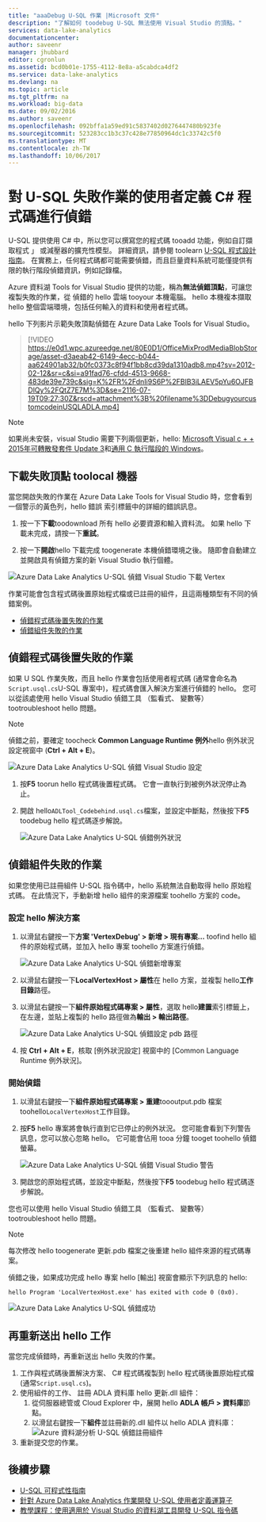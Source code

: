 ```yaml
---
title: "aaaDebug U-SQL 作業 |Microsoft 文件"
description: "了解如何 toodebug U-SQL 無法使用 Visual Studio 的頂點。"
services: data-lake-analytics
documentationcenter: 
author: saveenr
manager: jhubbard
editor: cgronlun
ms.assetid: bcd0b01e-1755-4112-8e8a-a5cabdca4df2
ms.service: data-lake-analytics
ms.devlang: na
ms.topic: article
ms.tgt_pltfrm: na
ms.workload: big-data
ms.date: 09/02/2016
ms.author: saveenr
ms.openlocfilehash: 092bffa1a59ed91c5837402d0276447480b923fe
ms.sourcegitcommit: 523283cc1b3c37c428e77850964dc1c33742c5f0
ms.translationtype: MT
ms.contentlocale: zh-TW
ms.lasthandoff: 10/06/2017
---
```

# <a name="debug-user-defined-c-code-for-failed-u-sql-jobs"></a>對 U-SQL 失敗作業的使用者定義 C# 程式碼進行偵錯

U-SQL 提供使用 C# 中，所以您可以撰寫您的程式碼 tooadd 功能，例如自訂擷取程式 」 或減壓器的擴充性模型。 詳細資訊，請參閱 toolearn [U-SQL 程式設計指南](https://docs.microsoft.com/en-us/azure/data-lake-analytics/data-lake-analytics-u-sql-programmability-guide#use-user-defined-functions-udf)。 在實務上，任何程式碼都可能需要偵錯，而且巨量資料系統可能僅提供有限的執行階段偵錯資訊，例如記錄檔。

Azure 資料湖 Tools for Visual Studio 提供的功能，稱為**無法偵錯頂點**，可讓您複製失敗的作業，從 偵錯的 hello 雲端 tooyour 本機電腦。 hello 本機複本擷取 hello 整個雲端環境，包括任何輸入的資料和使用者程式碼。

hello 下列影片示範失敗頂點偵錯在 Azure Data Lake Tools for Visual Studio。

> [!VIDEO https://e0d1.wpc.azureedge.net/80E0D1/OfficeMixProdMediaBlobStorage/asset-d3aeab42-6149-4ecc-b044-aa624901ab32/b0fc0373c8f94f1bb8cd39da1310adb8.mp4?sv=2012-02-12&sr=c&si=a91fad76-cfdd-4513-9668-483de39e739c&sig=K%2FR%2FdnIi9S6P%2FBlB3iLAEV5pYu6OJFBDlQy%2FQtZ7E7M%3D&se=2116-07-19T09:27:30Z&rscd=attachment%3B%20filename%3DDebugyourcustomcodeinUSQLADLA.mp4]
>

> [!NOTE]
> 如果尚未安裝，visual Studio 需要下列兩個更新，hello: [Microsoft Visual c + + 2015年可轉散發套件 Update 3](https://www.microsoft.com/en-us/download/details.aspx?id=53840)和[通用 C 執行階段的 Windows](https://www.microsoft.com/download/details.aspx?id=50410)。

## <a name="download-failed-vertex-toolocal-machine"></a>下載失敗頂點 toolocal 機器

當您開啟失敗的作業在 Azure Data Lake Tools for Visual Studio 時，您會看到一個警示的黃色列，hello 錯誤 索引標籤中的詳細的錯誤訊息。

1. 按一下**下載**toodownload 所有 hello 必要資源和輸入資料流。 如果 hello 下載未完成，請按一下**重試**。

2. 按一下**開啟**hello 下載完成 toogenerate 本機偵錯環境之後。 隨即會自動建立並開啟具有偵錯方案的新 Visual Studio 執行個體。

![Azure Data Lake Analytics U-SQL 偵錯 Visual Studio 下載 Vertex](./media/data-lake-analytics-debug-u-sql-jobs/data-lake-analytics-download-vertex.png)

作業可能會包含程式碼後置原始程式檔或已註冊的組件，且這兩種類型有不同的偵錯案例。

- [偵錯程式碼後置失敗的作業](#debug-job-failed-with-code-behind)
- [偵錯組件失敗的作業](#debug-job-failed-with-assemblies)


## <a name="debug-job-failed-with-code-behind"></a>偵錯程式碼後置失敗的作業

如果 U SQL 作業失敗，而且 hello 作業會包括使用者程式碼 (通常會命名為`Script.usql.cs`U-SQL 專案中)，程式碼會匯入解決方案進行偵錯的 hello。  您可以從該處使用 hello Visual Studio 偵錯工具 （監看式、 變數等） tootroubleshoot hello 問題。

> [!NOTE]
> 偵錯之前，要確定 toocheck **Common Language Runtime 例外**hello 例外狀況設定視窗中 (**Ctrl + Alt + E**)。

![Azure Data Lake Analytics U-SQL 偵錯 Visual Studio 設定](./media/data-lake-analytics-debug-u-sql-jobs/data-lake-analytics-clr-exception-setting.png)

1. 按**F5** toorun hello 程式碼後置程式碼。 它會一直執行到被例外狀況停止為止。

2. 開啟 hello`ADLTool_Codebehind.usql.cs`檔案，並設定中斷點，然後按下**F5** toodebug hello 程式碼逐步解說。

    ![Azure Data Lake Analytics U-SQL 偵錯例外狀況](./media/data-lake-analytics-debug-u-sql-jobs/data-lake-analytics-debug-exception.png)

## <a name="debug-job-failed-with-assemblies"></a>偵錯組件失敗的作業

如果您使用已註冊組件 U-SQL 指令碼中，hello 系統無法自動取得 hello 原始程式碼。 在此情況下，手動新增 hello 組件的來源檔案 toohello 方案的 code。

### <a name="configure-hello-solution"></a>設定 hello 解決方案

1. 以滑鼠右鍵按一下**方案 'VertexDebug' > 新增 > 現有專案...** toofind hello 組件的原始程式碼，並加入 hello 專案 toohello 方案進行偵錯。

    ![Azure Data Lake Analytics U-SQL 偵錯新增專案](./media/data-lake-analytics-debug-u-sql-jobs/data-lake-analytics-add-project-to-debug-solution.png)

2. 以滑鼠右鍵按一下**LocalVertexHost > 屬性**在 hello 方案，並複製 hello**工作目錄**路徑。

3. 以滑鼠右鍵按一下**組件原始程式碼專案 > 屬性**，選取 hello**建置**索引標籤上，在左邊，並貼上複製的 hello 路徑做為**輸出 > 輸出路徑**。

    ![Azure Data Lake Analytics U-SQL 偵錯設定 pdb 路徑](./media/data-lake-analytics-debug-u-sql-jobs/data-lake-analytics-set-pdb-path.png)

4. 按 **Ctrl + Alt + E**，核取 [例外狀況設定] 視窗中的 [Common Language Runtime 例外狀況]。

### <a name="start-debug"></a>開始偵錯

1. 以滑鼠右鍵按一下**組件原始程式碼專案 > 重建**toooutput.pdb 檔案 toohello`LocalVertexHost`工作目錄。

2. 按**F5** hello 專案將會執行直到它已停止的例外狀況。 您可能會看到下列警告訊息，您可以放心忽略 hello。 它可能會佔用 tooa 分鐘 tooget toohello 偵錯螢幕。

    ![Azure Data Lake Analytics U-SQL 偵錯 Visual Studio 警告](./media/data-lake-analytics-debug-u-sql-jobs/data-lake-analytics-visual-studio-u-sql-debug-warning.png)

3. 開啟您的原始程式碼，並設定中斷點，然後按下**F5** toodebug hello 程式碼逐步解說。

您也可以使用 hello Visual Studio 偵錯工具 （監看式、 變數等） tootroubleshoot hello 問題。

> [!NOTE]
> 每次修改 hello toogenerate 更新.pdb 檔案之後重建 hello 組件來源的程式碼專案。

偵錯之後，如果成功完成 hello 專案 hello [輸出] 視窗會顯示下列訊息的 hello:

```
hello Program 'LocalVertexHost.exe' has exited with code 0 (0x0).
```

![Azure Data Lake Analytics U-SQL 偵錯成功](./media/data-lake-analytics-debug-u-sql-jobs/data-lake-analytics-debug-succeed.png)

## <a name="resubmit-hello-job"></a>再重新送出 hello 工作

當您完成偵錯時，再重新送出 hello 失敗的作業。

1. 工作與程式碼後置解決方案、 C# 程式碼複製到 hello 程式碼後置原始程式檔 (通常`Script.usql.cs`)。
2. 使用組件的工作、 註冊 ADLA 資料庫 hello 更新.dll 組件：
    1. 從伺服器總管或 Cloud Explorer 中，展開 hello **ADLA 帳戶 > 資料庫**節點。
    2. 以滑鼠右鍵按一下**組件**並註冊新的.dll 組件以 hello ADLA 資料庫： ![Azure 資料湖分析 U-SQL 偵錯註冊組件](./media/data-lake-analytics-debug-u-sql-jobs/data-lake-analytics-register-assembly.png)
3. 重新提交您的作業。

## <a name="next-steps"></a>後續步驟

- [U-SQL 可程式性指南](data-lake-analytics-u-sql-programmability-guide.md)
- [針對 Azure Data Lake Analytics 作業開發 U-SQL 使用者定義運算子](data-lake-analytics-u-sql-develop-user-defined-operators.md)
- [教學課程：使用適用於 Visual Studio 的資料湖工具開發 U-SQL 指令碼](data-lake-analytics-data-lake-tools-get-started.md)
